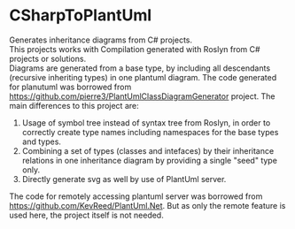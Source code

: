 # CSharpToPlantUml
Generates inheritance diagrams from C# projects.<br>
This projects works with Compilation generated with Roslyn from C# projects or solutions.<br>
Diagrams are generated from a base type, by including all descendants (recursive inheriting types) in one plantuml diagram.
The code generated for planutuml was borrowed from https://github.com/pierre3/PlantUmlClassDiagramGenerator project.
The main differences to this project are:
1. Usage of symbol tree instead of syntax tree from Roslyn, in order to correctly create type names including namespaces for the base types and types.
2. Combining a set of types (classes and intefaces) by their inheritance relations in one inheritance diagram by providing a single "seed" type only.
3. Directly generate svg as well by use of PlantUml server.

The code for remotely accessing plantuml server was borrowed from https://github.com/KevReed/PlantUml.Net. 
But as only the remote feature is used here, the project itself is not needed.
